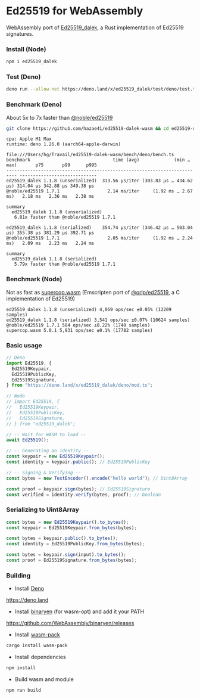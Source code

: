 # Ed25519 for WebAssembly

WebAssembly port of
[Ed25519_dalek](https://github.com/dalek-cryptography/ed25519-dalek), a Rust
implementation of Ed25519 signatures.

### Install (Node)

```bash
npm i ed25519_dalek
```

### Test (Deno)

```bash
deno run --allow-net https://deno.land/x/ed25519_dalek/test/deno/test.ts
```

### Benchmark (Deno)

About 5x to 7x faster than
[@noble/ed25519](https://github.com/paulmillr/noble-ed25519)

```bash
git clone https://github.com/hazae41/ed25519-dalek-wasm && cd ed25519-dalek-wasm/bench/deno && npm run bench
```

```
cpu: Apple M1 Max
runtime: deno 1.26.0 (aarch64-apple-darwin)

file:///Users/hg/Travail/ed25519-dalek-wasm/bench/deno/bench.ts
benchmark                               time (avg)             (min … max)       p75       p99      p995
-------------------------------------------------------------------------- -----------------------------
ed25519_dalek 1.1.8 (unserialized)  313.56 µs/iter (303.83 µs … 434.62 µs) 314.04 µs 342.88 µs 349.38 µs
@noble/ed25519 1.7.1                  2.14 ms/iter     (1.92 ms … 2.67 ms)   2.18 ms   2.36 ms   2.38 ms

summary
  ed25519_dalek 1.1.8 (unserialized)
   6.81x faster than @noble/ed25519 1.7.1

ed25519_dalek 1.1.8 (serialized)    354.74 µs/iter (346.42 µs … 503.04 µs) 355.38 µs 381.29 µs 392.71 µs
@noble/ed25519 1.7.1                  2.05 ms/iter     (1.92 ms … 2.24 ms)   2.09 ms   2.23 ms   2.24 ms

summary
  ed25519_dalek 1.1.8 (serialized)
   5.79x faster than @noble/ed25519 1.7.1
```

### Benchmark (Node)

Not as fast as [supercop.wasm](https://github.com/nazar-pc/supercop.wasm)
(Emscripten port of [@orlp/ed25519](https://github.com/orlp/ed25519), a C
implementation of Ed25519)

```
ed25519_dalek 1.1.8 (unserialized) 4,069 ops/sec ±0.05% (12209 samples)
ed25519_dalek 1.1.8 (serialized) 3,541 ops/sec ±0.07% (10624 samples)
@noble/ed25519 1.7.1 584 ops/sec ±0.22% (1740 samples)
supercop.wasm 5.0.1 5,931 ops/sec ±0.1% (17782 samples)
```

### Basic usage

```typescript
// Deno
import Ed25519, {
  Ed25519Keypair,
  Ed25519PublicKey,
  Ed25519Signature,
} from "https://deno.land/x/ed25519_dalek/deno/mod.ts";

// Node
// import Ed25519, {
//   Ed25519Keypair,
//   Ed25519PublicKey,
//   Ed25519Signature,
// } from "ed25519_dalek";

// -- Wait for WASM to load --
await Ed25519();

// -- Generating an identity --
const keypair = new Ed25519Keypair();
const identity = keypair.public(); // Ed25519PublicKey

// -- Signing & Verifying --
const bytes = new TextEncoder().encode("hello world"); // Uint8Array

const proof = keypair.sign(bytes); // Ed25519Signature
const verified = identity.verify(bytes, proof); // boolean
```

### Serializing to Uint8Array

```typescript
const bytes = new Ed25519Keypair().to_bytes();
const keypair = Ed25519Keypair.from_bytes(bytes);
```

```typescript
const bytes = keypair.public().to_bytes();
const identity = Ed25519PublicKey.from_bytes(bytes);
```

```typescript
const bytes = keypair.sign(input).to_bytes();
const proof = Ed25519Signature.from_bytes(bytes);
```

### Building

- Install [Deno](https://github.com/denoland/deno)

https://deno.land

- Install [binaryen](https://github.com/WebAssembly/binaryen) (for wasm-opt) and
  add it your PATH

https://github.com/WebAssembly/binaryen/releases

- Install [wasm-pack](https://github.com/rustwasm/wasm-pack)

```bash
cargo install wasm-pack
```

- Install dependencies

```bash
npm install
```

- Build wasm and module

```bash
npm run build
```
